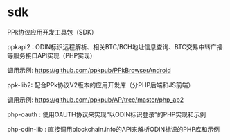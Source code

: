 # sdk
PPk协议应用开发工具包（SDK）

ppkapi2 : ODIN标识远程解析、相关BTC/BCH地址信息查询、BTC交易中转广播等服务接口API实现（PHP实现）

 调用示例: https://github.com/ppkpub/PPkBrowserAndroid

ppk-lib2: 配合PPk协议V2版本的应用开发库（分PHP后端和JS前端）

 调用示例: https://github.com/ppkpub/AP/tree/master/php_ap2

php-oauth : 使用OAUTH协议来实现“以ODIN标识登录”的PHP实现和示例


php-odin-lib :  直接调用blockchain.info的API来解析ODIN标识的PHP库和示例